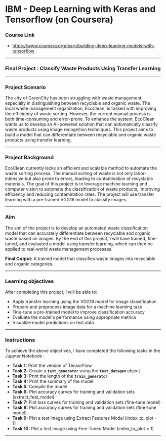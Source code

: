 # IBM - Deep Learning with Keras and Tensorflow (on Coursera)
### Course Link
- https://www.coursera.org/learn/building-deep-learning-models-with-tensorflow
---
### Final Project : Classify Waste Products Using Transfer Learning
---
### Project Scenario
The city of GreenCity has been struggling with waste management, especially in distinguishing between recyclable and organic waste. The local waste management organization, EcoClean, is tasked with improving the efficiency of waste sorting. However, the current manual process is both time-consuming and error-prone. To enhance the system, EcoClean wants us to develop an AI-powered solution that can automatically classify waste products using image recognition techniques. This project aims to build a model that can differentiate between recyclable and organic waste products using transfer learning.

---
### Project Background
EcoClean currently lacks an efficient and scalable method to automate the waste sorting process. The manual sorting of waste is not only labor-intensive but also prone to errors, leading to contamination of recyclable materials. The goal of this project is to leverage machine learning and computer vision to automate the classification of waste products, improving efficiency and reducing contamination rates. The project will use transfer learning with a pre-trained VGG16 model to classify images.

---
### Aim
The aim of the project is to develop an automated waste classification model that can accurately differentiate between recyclable and organic waste based on images. By the end of this project, I will have trained, fine-tuned, and evaluated a model using transfer learning, which can then be applied to real-world waste management processes.

**Final Output:** A trained model that classifies waste images into recyclable and organic categories.

---
### Learning objectives
After completing this project, I will be able to:
- Apply transfer learning using the VGG16 model for image classification
- Prepare and preprocess image data for a machine learning task
- Fine-tune a pre-trained model to improve classification accuracy
- Evaluate the model's performance using appropriate metrics
- Visualize model predictions on test data
--- 

### Instructions
To achieve the above objectives, I have completed the following tasks in the Jupyter Notebook :
- **Task 1:** Print the version of TensorFlow
- **Task 2:** Create a **`test_generator`** using the **`test_datagen`** object
- **Task 3:** Print the length of the **`train_generator`**
- **Task 4:** Print the summary of the model
- **Task 5:** Compile the model
- **Task 6:** Plot accuracy curves for training and validation sets (extract_feat_model)
- **Task 7:** Plot loss curves for training and validation sets (fine-tune model)
- **Task 8:** Plot accuracy curves for training and validation sets (fine-tune model)
- **Task 9:** Plot a test image using Extract Features Model (index_to_plot = 1)
- **Task 10:** Plot a test image using Fine-Tuned Model (index_to_plot = 1)

---
